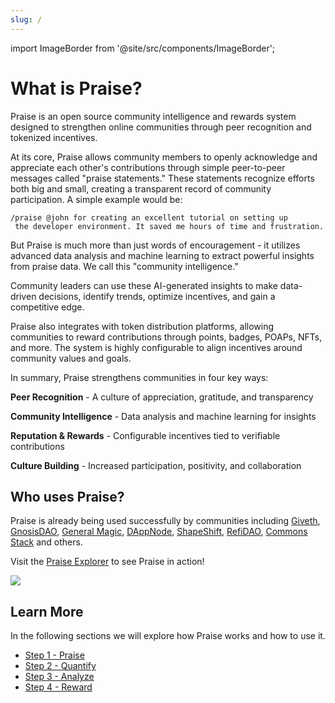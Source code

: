 ```yaml
---
slug: /
---
```


import ImageBorder from '@site/src/components/ImageBorder';

# What is Praise?

Praise is an open source community intelligence and rewards system designed to strengthen online communities through peer recognition and tokenized incentives.

At its core, Praise allows community members to openly acknowledge and appreciate each other's contributions through simple peer-to-peer messages called "praise statements." These statements recognize efforts both big and small, creating a transparent record of community participation. A simple example would be:

```
/praise @john for creating an excellent tutorial on setting up
 the developer environment. It saved me hours of time and frustration.
```

But Praise is much more than just words of encouragement - it utilizes advanced data analysis and machine learning to extract powerful insights from praise data. We call this "community intelligence."

Community leaders can use these AI-generated insights to make data-driven decisions, identify trends, optimize incentives, and gain a competitive edge.

Praise also integrates with token distribution platforms, allowing communities to reward contributions through points, badges, POAPs, NFTs, and more. The system is highly configurable to align incentives around community values and goals.

In summary, Praise strengthens communities in four key ways:

**Peer Recognition** - A culture of appreciation, gratitude, and transparency

**Community Intelligence** - Data analysis and machine learning for insights

**Reputation & Rewards** - Configurable incentives tied to verifiable contributions

**Culture Building** - Increased participation, positivity, and collaboration

## Who uses Praise?

Praise is already being used successfully by communities including [Giveth](https://giveth.io/), [GnosisDAO](https://twitter.com/GnosisDAO), [General Magic](https://generalmagic.io/), [DAppNode](https://dappnode.com/), [ShapeShift](https://twitter.com/ShapeShift), [RefiDAO](https://twitter.com/refidaoist), [Commons Stack](https://twitter.com/commonsstack) and others.

Visit the [Praise Explorer](https://explorer.givepraise.xyz/) to see Praise in action!

<ImageBorder><a href="https://explorer.givepraise.xyz/" target="_blank"><img src="/img/explorer.jpg"/></a></ImageBorder>

## Learn More

In the following sections we will explore how Praise works and how to use it.

- [Step 1 - Praise](/how-praise-works/praise)
- [Step 2 - Quantify](/how-praise-works/quantify)
- [Step 3 - Analyze](/how-praise-works/analyze)
- [Step 4 - Reward](/how-praise-works/reward)
